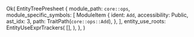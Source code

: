 Ok(
    EntityTreePresheet {
        module_path: `core::ops`,
        module_specific_symbols: [
            ModuleItem {
                ident: `Add`,
                accessibility: Public,
                ast_idx: 3,
                path: TraitPath(`core::ops::Add`),
            },
        ],
        entity_use_roots: EntityUseExprTrackers(
            [],
        ),
    },
)
